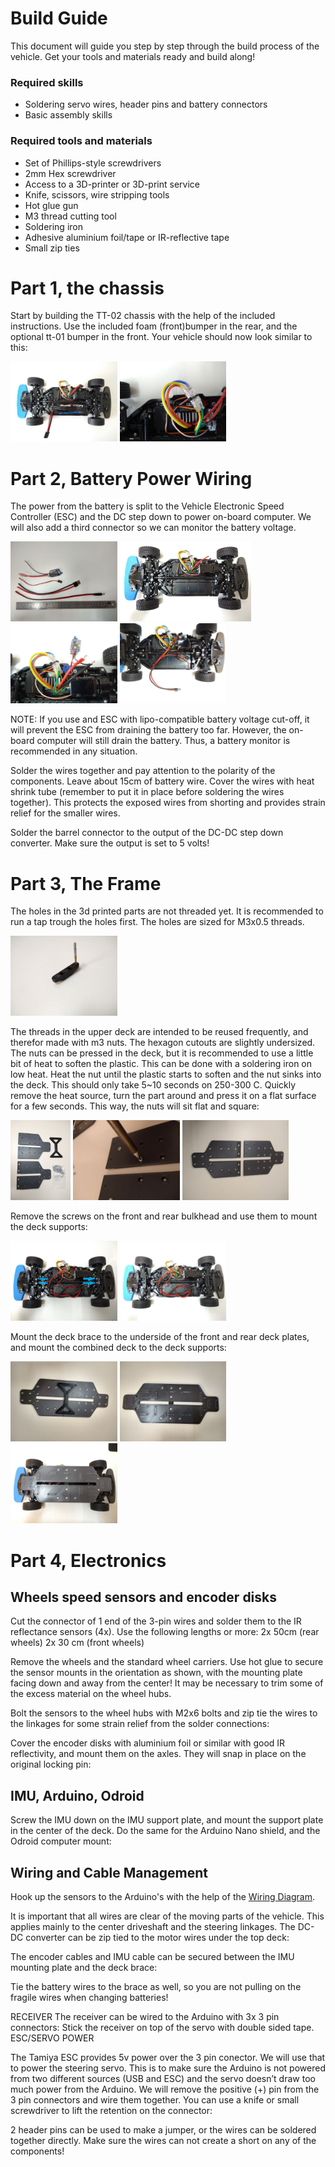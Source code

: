 # Build Guide

This document will guide you step by step through the build process of the vehicle. Get your tools and materials ready and build along!

### Required skills
- Soldering servo wires, header pins and battery connectors
- Basic assembly skills
 
### Required tools and materials
- Set of Phillips-style screwdrivers
- 2mm Hex screwdriver
- Access to a 3D-printer or 3D-print service
- Knife, scissors, wire stripping tools
- Hot glue gun
- M3 thread cutting tool
- Soldering iron
- Adhesive aluminium foil/tape or IR-reflective tape
- Small zip ties

# Part 1, the chassis
Start by building the TT-02 chassis with the help of the included instructions. Use the included foam (front)bumper in the rear, and the  optional tt-01 bumper in the front. Your vehicle should now look similar to this:

<a></a>
<img src="/images/01.jpg" height=128/>
<img src="/images/02.jpg" height=128/>


# Part 2, Battery Power Wiring
The power from the battery is split to the Vehicle Electronic Speed Controller (ESC) and the DC step down to power on-board computer. We will also add a third connector so we can monitor the battery voltage.

<a></a>
<img src="/images/04.jpg" height=128/>
<img src="/images/05.jpg" height=128/>
<img src="/images/07.jpg" height=128/>
<img src="/images/09.jpg" height=128/>
 
 
NOTE:
If you use and ESC with lipo-compatible battery voltage cut-off, it will prevent the ESC from draining the battery too far. However, the on-board computer will still drain the battery. Thus, a battery monitor is recommended in any situation.
 
Solder the wires together and pay attention to the polarity of the components. Leave about 15cm of battery wire. Cover the wires with heat shrink tube (remember to put it in place before soldering the wires together). This protects the exposed wires from shorting and provides strain relief for the smaller wires.




Solder the barrel connector to the output of the DC-DC step down converter. Make sure the output is set to 5 volts!


# Part 3, The Frame

The holes in the 3d printed parts are not threaded yet. It is recommended to run a tap trough the holes first. The holes are sized for M3x0.5 threads.

<a></a>
<img src="/images/12.jpg" height=128/>

The threads in the upper deck are intended to be reused frequently, and therefor made with m3 nuts. The hexagon cutouts are slightly undersized. The nuts can be pressed in the deck, but it is recommended to use a little bit of heat to soften the plastic. This can be done with a soldering iron on low heat. Heat the nut until the plastic starts to soften and the nut sinks into the deck. This should only take 5~10 seconds on 250-300 C.  Quickly remove the heat source, turn the part around and press it on a flat surface for a few seconds. This way, the nuts will sit flat and square:

<a></a>
<img src="/images/20.jpg" height=128/>
<img src="/images/22.jpg" height=128/>
<img src="/images/23.jpg" height=128/>


Remove the screws on the front and rear bulkhead and use them to mount the deck supports:

<a></a>
<img src="/images/15.jpg" height=128/>
<img src="/images/19.jpg" height=128/>

Mount the deck brace to the underside of the front and rear deck plates, and mount the combined deck to the deck supports:

<a></a>
<img src="/images/24.jpg" height=128/>
<img src="/images/25.jpg" height=128/>
<img src="/images/27.jpg" height=128/>

# Part 4, Electronics
## Wheels speed sensors and encoder disks
 
Cut the connector of 1 end of the 3-pin wires and solder them to the IR reflectance sensors (4x). 
Use the following lengths or more:
2x 50cm (rear wheels)
2x 30 cm (front wheels)

Remove the wheels and the standard wheel carriers. Use hot glue to secure the sensor mounts in the orientation as shown, with the mounting plate facing down and away from the center! It may be necessary to trim some of the excess material on the wheel hubs.

Bolt the sensors to the wheel hubs with M2x6 bolts and zip tie the wires to the linkages for some strain relief from the solder connections:

Cover the encoder disks with aluminium foil or similar with good IR reflectivity, and mount them on the axles. They will snap in place on the original locking pin:
 

## IMU, Arduino, Odroid

Screw the IMU down on the IMU support plate, and mount the support plate in the center of the deck. Do the same for the Arduino Nano shield, and the Odroid computer mount:

## Wiring and Cable Management
Hook up the sensors to the Arduino's with the help of the [Wiring Diagram](/documentation/wiring_diagram.md).

It is important that all wires are clear of the moving parts of the vehicle. This applies mainly to the center driveshaft and the steering linkages.
The DC-DC converter can be zip tied to the motor wires under the top deck:

The encoder cables and IMU cable can be secured between the IMU mounting plate and the deck brace:

Tie the battery wires to the brace as well, so you are not pulling on the fragile wires when changing batteries!


RECEIVER
The receiver can be wired to the Arduino with 3x 3 pin connectors:
Stick the receiver on top of the servo with double sided tape.
ESC/SERVO POWER

The Tamiya ESC provides 5v power over the 3 pin conector. We will use that to power the steering servo. This is to make sure the Arduino is not powered from two different sources (USB and ESC) and the servo doesn’t draw too much power from the Arduino. 
We will remove the positive (+) pin from the 3 pin connectors and wire them together. You can use a knife or small screwdriver to lift the retention on the connector:

2 header pins can be used to make a jumper, or the wires can be soldered together directly. Make sure the wires can not create a short on any of the components!






